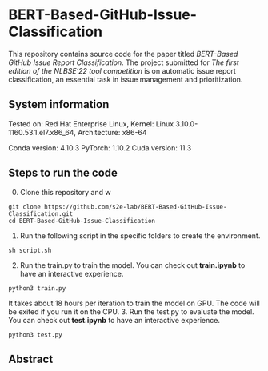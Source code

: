 # BERT-Based-GitHub-Issue-Classification
This repository contains source code for the paper titled *BERT-Based GitHub Issue Report Classification*. The project submitted for *The first edition of the NLBSE’22 tool competition* is on automatic issue report classification, an essential task in issue management and prioritization.
## System information
Tested on:
Red Hat Enterprise Linux, Kernel: Linux 3.10.0-1160.53.1.el7.x86_64, Architecture: x86-64

Conda version: 4.10.3
PyTorch: 1.10.2
Cuda version: 11.3
## Steps to run the code
0. Clone this repository and w
 ```
 git clone https://github.com/s2e-lab/BERT-Based-GitHub-Issue-Classification.git
 cd BERT-Based-GitHub-Issue-Classification
 ```
1. Run the following script in the specific folders to create the environment.

 ```
 sh script.sh
 ```
2. Run the train.py to train the model. You can check out **train.ipynb** to have an interactive experience.
 ```
 python3 train.py
 ```
 It takes about 18 hours per iteration to train the model on GPU. The code will be exited if you run it on the CPU.
3. Run the test.py to evaluate the model. You can check out **test.ipynb** to have an interactive experience.
 ```
 python3 test.py
 ```

## Abstract

